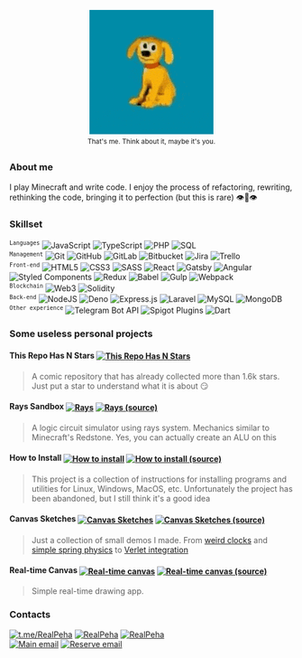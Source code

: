 <p align="center">
	<img src="https://raw.githubusercontent.com/RealPeha/RealPeha/master/dog.gif">
	<br />
	<sup>That's me. Think about it, maybe it's you.<sup>
</p>

### About me
I play Minecraft and write code. I enjoy the process of refactoring, rewriting, rethinking the code, bringing it to perfection (but this is rare) 👁👃👁

### Skillset
<sup>`Languages`</sup>
![JavaScript](https://img.shields.io/badge/-JavaScript-000?&logo=JavaScript)
![TypeScript](https://img.shields.io/badge/-TypeScript-000?&logo=TypeScript)
![PHP](https://img.shields.io/badge/-PHP-000?&logo=PHP)
![SQL](https://img.shields.io/badge/-SQL-000?&logo=MySQL)
<br />
<sup>`Management`</sup>
![Git](https://img.shields.io/badge/-Git-000?&logo=Git)
![GitHub](https://img.shields.io/badge/-GitHub-000?&logo=GitHub)
![GitLab](https://img.shields.io/badge/-GitLab-000?&logo=GitLab)
![Bitbucket](https://img.shields.io/badge/-Bitbucket-000?&logo=Bitbucket)
![Jira](https://img.shields.io/badge/-Jira-000?&logo=Jira)
![Trello](https://img.shields.io/badge/-Trello-000?&logo=Trello)
<br />
<sup>`Front-end`</sup>
![HTML5](https://img.shields.io/badge/-HTML5-000?&logo=HTML5)
![CSS3](https://img.shields.io/badge/-CSS3-000?&logo=CSS3)
![SASS](https://img.shields.io/badge/-SASS-000?&logo=SASS)
![React](https://img.shields.io/badge/-React-000?&logo=React)
![Gatsby](https://img.shields.io/badge/-Gatsby-000?&logo=Gatsby)
![Angular](https://img.shields.io/badge/-Angular-000?&logo=Angular)
![Styled Components](https://img.shields.io/badge/-Styled%20Components-000?&logo=styled-components)
![Redux](https://img.shields.io/badge/-Redux-000?&logo=Redux)
![Babel](https://img.shields.io/badge/-Babel-000?&logo=Babel)
![Gulp](https://img.shields.io/badge/-Gulp-000?&logo=Gulp)
![Webpack](https://img.shields.io/badge/-Webpack-000?&logo=Webpack)
<br />
<sup>`Blockchain`</sup>
![Web3](https://img.shields.io/badge/-Web3-000?&logo=ethereum)
![Solidity](https://img.shields.io/badge/-Solidity-000?&logo=Solidity)
<br />
<sup>`Back-end`</sup>
![NodeJS](https://img.shields.io/badge/-Node.js-000?&logo=Node-dot-js)
![Deno](https://img.shields.io/badge/-Deno-000?&logo=Deno)
![Express.js](https://img.shields.io/badge/-Express.js-000)
![Laravel](https://img.shields.io/badge/-Laravel-000?&logo=Laravel)
![MySQL](https://img.shields.io/badge/-MySQL-000?&logo=MySQL)
![MongoDB](https://img.shields.io/badge/-MongoDB-000?&logo=MongoDB)
<br />
<sup>`Other experience`</sup>
![Telegram Bot API](https://img.shields.io/badge/-Telegram%20Bot%20API-000?&logo=Telegram)
![Spigot Plugins](https://img.shields.io/badge/-Spigot%20Plugins-000?&logo=Minecraft)
![Dart](https://img.shields.io/badge/-Dart-000?&logo=Dart)

### Some useless personal projects
#### This Repo Has N Stars <a href="https://github.com/RealPeha/This-Repo-Has-0-Stars"><img src="https://img.shields.io/badge/-Demo%20and%20source-tomato?&logo=GitHub" alt="This Repo Has N Stars" align="center"></a>
>A comic repository that has already collected more than 1.6k stars. Just put a star to understand what it is about 😏

#### Rays Sandbox <a href="https://peha.fun/rays/"><img src="https://img.shields.io/badge/-Demo-tomato" alt="Rays" align="center"></a> <a href="https://github.com/RealPeha/rays"><img src="https://img.shields.io/badge/-Source-000?&logo=GitHub" alt="Rays (source)" align="center"></a>
>A logic circuit simulator using rays system. Mechanics similar to Minecraft's Redstone. Yes, you can actually create an ALU on this

#### How to Install <a href="https://peha.fun/how-to-install/"><img src="https://img.shields.io/badge/-Demo-tomato" alt="How to install" align="center"></a> <a href="https://github.com/RealPeha/how-to-install"><img src="https://img.shields.io/badge/-Source-000?&logo=GitHub" alt="How to install (source)" align="center"></a>
>This project is a collection of instructions for installing programs and utilities for Linux, Windows, MacOS, etc. Unfortunately the project has been abandoned, but I still think it's a good idea

#### Canvas Sketches <a href="https://peha.fun/sketches/"><img src="https://img.shields.io/badge/-Demo-tomato" alt="Canvas Sketches" align="center"></a> <a href="https://github.com/RealPeha/sketches"><img src="https://img.shields.io/badge/-Source-000?&logo=GitHub" alt="Canvas Sketches (source)" align="center"></a>
>Just a collection of small demos I made. From [weird clocks](https://peha.fun/sketches/#graph-clock) and [simple spring physics](https://peha.fun/sketches/#gravity-spring) to [Verlet integration](https://peha.fun/sketches/#verle)

#### Real-time Canvas <a href="http://canvas.peha.fun/"><img src="https://img.shields.io/badge/-Demo-tomato" alt="Real-time canvas" align="center"></a> <a href="https://github.com/RealPeha/real-canvas"><img src="https://img.shields.io/badge/-Source-000?&logo=GitHub" alt="Real-time canvas (source)" align="center"></a>
>Simple real-time drawing app.

### Contacts

<a href="https://t.me/RealPeha"><img src="https://img.shields.io/badge/-@RealPeha-000?&logo=Telegram" alt="t.me/RealPeha"></a>
<a href="https://github.com/RealPeha"><img src="https://img.shields.io/badge/-RealPeha-000?&logo=GitHub" alt="RealPeha"></a>
<a href="https://www.linkedin.com/in/realpeha/"><img src="https://img.shields.io/badge/-Stas Kardash-000?&logo=LinkedIn" alt="RealPeha"></a>
<br />
<a href="mailto:real.peha@gmail.com"><img src="https://img.shields.io/badge/-real.peha@gmail.com-000?&logo=Gmail" alt="Main email"></a>
<a href="mailto:real@peha.fun"><img src="https://img.shields.io/badge/-real@peha.fun-000?&logo=Gmail" alt="Reserve email"></a>
